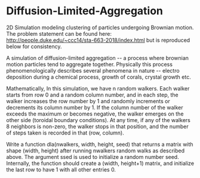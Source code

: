 # Diffusion-Limited-Aggregation
2D Simulation modeling clustering of particles undergoing Brownian motion. The problem statement can be found here: http://people.duke.edu/~ccc14/sta-663-2018/index.html but is reproduced below for consistency.

A simulation of diffusion-limited aggregation -- a process where brownian motion particles tend to aggregate together. Physically this process phenomenologically describes several phenomena in nature -- electro deposition during a chemical process, growth of corals, crystal growth etc.

Mathematically, In this simulation, we have n random walkers. Each walker starts from row 0 and a random column number, and in each step, the walker increases the row number by 1 and randomly increments or decrements its column number by 1. If the column number of the walker exceeds the maximum or becomes negative, the walker emerges on the other side (toroidal boundary conditions). At any time, if any of the walkers 8 neighbors is non-zero, the walker stops in that position, and the number of steps taken is recorded in that (row, column).

Write a function dla(nwalkers, width, height, seed) that returns a matrix with shape (width, height) after running nwalkers random walks as described above. The argument ssed is used to initialize a random number seed. Internally, the function should create a (width, height+1) matrix, and initialize the last row to have 1 with all other entries 0.
